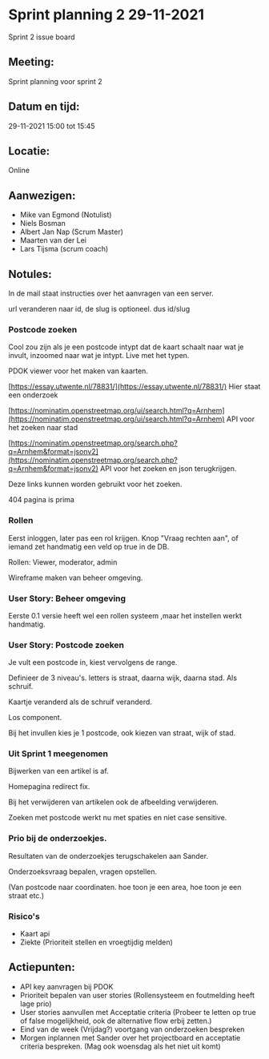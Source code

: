 # Sprint planning 2 29-11-2021

[](https://github.com/HANICA-DWA/sep2021-project-numbat/projects/3)

Sprint 2 issue board

## Meeting:

Sprint planning voor sprint 2

## Datum en tijd:

29-11-2021 15:00 tot 15:45

## Locatie:

Online

## Aanwezigen:

- Mike van Egmond (Notulist)
- Niels Bosman
- Albert Jan Nap (Scrum Master)
- Maarten van der Lei
- Lars Tijsma (scrum coach)

## Notules:

In de mail staat instructies over het aanvragen van een server.

url veranderen naar id, de slug is optioneel. dus id/slug

### Postcode zoeken

Cool zou zijn als je een postcode intypt dat de kaart schaalt naar wat je invult, inzoomed naar wat je intypt. Live met het typen.

PDOK viewer voor het maken van kaarten.

[https://essay.utwente.nl/78831/](https://essay.utwente.nl/78831/) Hier staat een onderzoek

[https://nominatim.openstreetmap.org/ui/search.html?q=Arnhem](https://nominatim.openstreetmap.org/ui/search.html?q=Arnhem) API voor het zoeken naar stad

[https://nominatim.openstreetmap.org/search.php?q=Arnhem&format=jsonv2](https://nominatim.openstreetmap.org/search.php?q=Arnhem&format=jsonv2) API voor het zoeken en json terugkrijgen.

Deze links kunnen worden gebruikt voor het zoeken.

404 pagina is prima

### Rollen

Eerst inloggen, later pas een rol krijgen. Knop "Vraag rechten aan", of iemand zet handmatig een veld op true in de DB.

Rollen: Viewer, moderator, admin

Wireframe maken van beheer omgeving.

### User Story: Beheer omgeving

Eerste 0.1 versie heeft wel een rollen systeem ,maar het instellen werkt handmatig.

### User Story: Postcode zoeken

Je vult een postcode in, kiest vervolgens de range.

Definieer de 3 niveau's. letters is straat, daarna wijk, daarna stad. Als schruif.

Kaartje veranderd als de schruif veranderd.

Los component.

Bij het invullen kies je 1 postcode, ook kiezen van straat, wijk of stad.

### Uit Sprint 1 meegenomen

Bijwerken van een artikel is af.

Homepagina redirect fix.

Bij het verwijderen van artikelen ook de afbeelding verwijderen.

Zoeken met postcode werkt nu met spaties en niet case sensitive.

### Prio bij de onderzoekjes.

Resultaten van de onderzoekjes terugschakelen aan Sander.

Onderzoeksvraag bepalen, vragen opstellen.

(Van postcode naar coordinaten. hoe toon je een area, hoe toon je een straat etc.)

### Risico's

- Kaart api
- Ziekte (Prioriteit stellen en vroegtijdig melden)

## Actiepunten:

- API key aanvragen bij PDOK
- Prioriteit bepalen van user stories (Rollensysteem en foutmelding heeft lage prio)
- User stories aanvullen met Acceptatie criteria (Probeer te letten op true of false mogelijkheid, ook de alternative flow erbij zetten.)
- Eind van de week (Vrijdag?) voortgang van onderzoeken bespreken
- Morgen inplannen met Sander over het projectboard en acceptatie criteria bespreken. (Mag ook woensdag als het niet uit komt)
